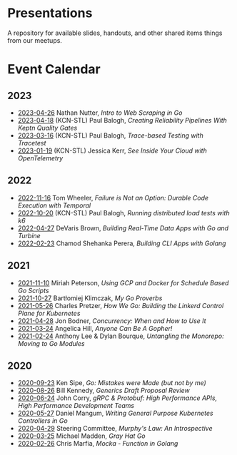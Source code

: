 # Presentations
A repository for available slides, handouts, and other shared items things from our meetups.

# Event Calendar

## 2023

* [2023-04-26](2023-04-26-IntroToWebScraping) Nathan Nutter, _Intro to Web Scraping in Go_
* [2023-04-18](2023-04-18-ReliabilityPipelinesWithKeptn) (KCN-STL) Paul Balogh, _Creating Reliability Pipelines With Keptn Quality Gates_
* [2023-03-16](2023-03-16-TraceBasedTestingWithTracetest) (KCN-STL) Paul Balogh, _Trace-based Testing with Tracetest_
* [2023-01-19](2023-01-19-SeeInsideYourCloudWithOpenTelemetry) (KCN-STL) Jessica Kerr, _See Inside Your Cloud with OpenTelemetry_

## 2022

* [2022-11-16](2022-11-16-FailureIsNotAnOption) Tom Wheeler, _Failure is Not an Option: Durable Code Execution with Temporal_
* [2022-10-20](2022-10-20-DistributedLoadTests) (KCN-STL) Paul Balogh, _Running distributed load tests with k6_
* [2022-04-27](2022-04-27-RealTimeDataApps) DeVaris Brown, _Building Real-Time Data Apps with Go and Turbine_
* [2022-02-23](2022-02-23-BuildingCLIApps) Chamod Shehanka Perera, _Building CLI Apps with Golang_

## 2021

* [2021-11-10](2021-11-10-ScheduleBasedGoScripts) Miriah Peterson, _Using GCP and Docker for Schedule Based Go Scripts_
* [2021-10-27](2021-10-27-MyGoProverbs) Bartłomiej Klimczak, _My Go Proverbs_
* [2021-05-26](2021-05-26-HowWeGoLinkerd) Charles Pretzer, _How We Go: Building the Linkerd Control Plane for Kubernetes_
* [2021-04-28](2021-04-28-ConcurrencyWhenAndHowToUseIt) Jon Bodner, _Concurrency: When and How to Use It_
* [2021-03-24](2021-03-24-AnyoneCanBeAGopher) Angelica Hill, _Anyone Can Be A Gopher!_
* [2021-02-24](2021-02-24-UntanglingMonorepo) Anthony Lee & Dylan Bourque, _Untangling the Monorepo: Moving to Go Modules_

## 2020

* [2020-09-23](2020-09-23-MistakesWereMade) Ken Sipe, _Go: Mistakes were Made (but not by me)_
* [2020-08-26](2020-08-26-Generics) Bill Kennedy, _Generics Draft Proposal Review_
* [2020-06-24](2020-06-24-gRPCAndProtobuf) John Corry, _gRPC & Protobuf: High Performance APIs, High Performance Development Teams_
* [2020-05-27](2020-05-27-KubeControllers) Daniel Mangum, _Writing General Purpose Kubernetes Controllers in Go_
* [2020-04-29](2020-04-29-MuphysLawAnIntrospective) Steering Committee, _Murphy's Law: An Introspective_
* [2020-03-25](2020-03-25-GrayHatGo) Michael Madden, _Gray Hat Go_
* [2020-02-26](2020-02-26-Mocka) Chris Marfia, _Mocka - Function in Golang_
